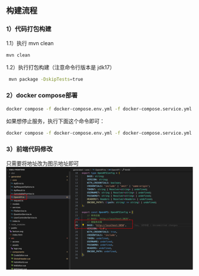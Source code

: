 ## 构建流程
### 1）代码打包构建
1.1）执行 mvn clean
```bash
mvn clean
```
1.2）执行打包构建（注意命令行版本是 jdk17）
```bash
 mvn package -DskipTests=true
```

### 2）docker compose部署
```bash
docker compose -f docker-compose.env.yml -f docker-compose.service.yml up -d
```
如果想停止服务，执行下面这个命令即可：
```bash
docker compose -f docker-compose.env.yml -f docker-compose.service.yml stop 
```

### 3）前端代码修改
只需要将地址改为图示地址即可
![img.png](img/img.png)